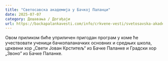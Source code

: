 ```yaml
---
title: "Светосавска aкадемија у Бачкој Паланци"
date: 2025-07-07
category: Дешавања / Догађаји
url: https://backapalankavesti.com/info/crkvene-vesti/svetosavska-akademija-u-backoj-palanci-2/
---
```


Овом приликом биће уприличен пригодан програм у коме ће учествовати ученици бачкопаланачких основних и средњих школа, црквени хор „Свети Јован Крститељ“ из Бачке Паланке и Градски хор „Звоно” из Бачке Паланке.
